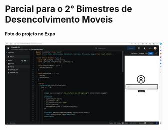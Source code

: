 # Parcial para o 2° Bimestres de Desencolvimento Moveis

#### Foto do projeto no Expo
![FT](assets/Projeto-parci-2b.PNG)

